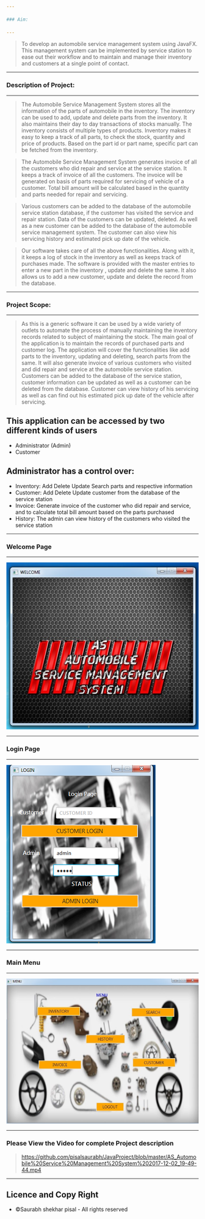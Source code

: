 ```yaml
---

### Aim:

---
```


> To develop an automobile service management system using JavaFX. This management system can be implemented by service station to ease out their workflow and to maintain and manage their inventory and customers at a single point of contact.

---

### Description of Project:

---

> The Automobile Service Management System stores all the information of the parts of automobile in the inventory. The inventory can be used to add, update and delete parts from the inventory.
It also maintains their day to day transactions of stocks manually. The inventory consists of multiple types of products. Inventory makes it easy to keep a track of all parts, to check the stock, quantity and price of products. Based on the part id or part name, specific part can be fetched from the inventory.


> The Automobile Service Management System generates invoice of all the customers who did repair and service at the service station. It keeps a track of invoice of all the customers. The invoice will be generated on basis of parts required for servicing of vehicle of a customer. Total bill amount will be calculated based in the quantity and parts needed for repair and servicing.

> Various customers can be added to the database of the automobile service station database, if the customer has visited the service and repair station. Data of the customers can be updated, deleted. As well as a new customer can be added to the database of the automobile service management system.
The customer can also view his servicing history and estimated pick up date of the vehicle.


> Our software takes care of all the above functionalities. Along with it, it keeps a log of stock in the inventory as well as keeps track of purchases made.
The software is provided with the master entries  to enter a new part in the inventory , update and delete the same. It also allows us to add a new customer, update and delete the record from the database.

---

### Project Scope: 

---

> As this is a generic software it can be used by a wide variety of outlets to automate the process of manually maintaining the inventory records related to subject of maintaining the stock.
The main goal of the application is to maintain the records of purchased parts and customer log.
The application will cover the functionalities like add parts to the inventory, updating and deleting, search parts from the same. It will also generate invoice of various customers who visited and did repair and service at the automobile service station. Customers can be added to the database of the service station, customer information can be updated as well as a customer can be deleted from the database. Customer can view history of his servicing as well as can find out his estimated pick up date of the vehicle after servicing.

## This application can be accessed by two different kinds of users

* Administrator (Admin)
* Customer

## Administrator has a control over:

* Inventory: Add Delete Update Search parts and respective information
* Customer: Add Delete Update customer from the database of the service station
* Invoice: Generate invoice of the customer who did repair and service, and to calculate total bill amount based on the parts purchased
* History: The admin can view history of the customers who visited the service station

---

### Welcome Page

---

![WELCOME.jpg](IMAGES/WELCOME.jpg "Welcome page")

---

### Login Page

---

![LOGIN.png](IMAGES/LOGIN.png "Login page")

---

### Main Menu

---

![MENU.jpg](IMAGES/MENU.jpg "MENU page")

---

### Please View the Video for complete Project description

> https://github.com/pisalsaurabh/JavaProject/blob/master/AS_Automobile%20Service%20Management%20System%202017-12-02_19-49-44.mp4

---

## Licence and Copy Right

* ©Saurabh shekhar pisal - All rights reserved

